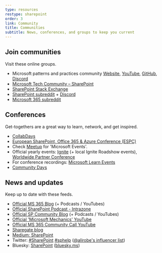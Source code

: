 ```yaml
---
type: resources
restype: sharepoint
order: 3
link: Community
title: Communities
subtitle: News, conferences, and groups to keep you current
---
```


## Join communities

Visit these online groups.

* Microsoft patterns and practices community [Website](https://pnp.github.io/), [YouTube](https://www.youtube.com/@MicrosoftCommunityLearning/playlists), [GitHub](https://github.com/pnp),  [Discord](https://aka.ms/community/discord)
* [Microsoft Tech Community – SharePoint](https://techcommunity.microsoft.com/category/content_management)
* [SharePoint Stack Exchange](https://sharepoint.stackexchange.com/)
* [SharePoint subreddit](https://old.reddit.com/r/sharepoint/) + [Discord](https://discord.gg/7FqFA9rQzR)
* [Microsoft 365 subreddit](https://old.reddit.com/r/Microsoft365/)

## Conferences

Get-togethers are a great way to learn, network, and get inspired.

* [CollabDays](https://www.collabdays.org/)
* [European SharePoint, Office 365 & Azure Conference (ESPC)](https://www.sharepointeurope.com/)
* Check [Meetup](https://www.meetup.com/find/?keywords=microsoft&source=EVENTS) for 'Microsoft Events'.
* Official yearly events: [Ignite](https://ignite.microsoft.com/) (+ local Ignite Roadshow events), [Worldwide Partner Conference](https://partner.microsoft.com/)
* For conference recordings: [Microsoft Learn Events](https://learn.microsoft.com/events/)
* [Community Days](https://www.communitydays.org/)

## News and updates

Keep up to date with these feeds.

* [Official MS 365 Blog](https://www.microsoft.com/en-au/microsoft-365/blog/) (+ Podcasts / YouTubes)
* [Official SharePoint Podcast -  Intrazone](https://intrazone.libsyn.com)
* [Official SP Community Blog](https://techcommunity.microsoft.com/category/content_management/blog/spblog) (+ Podcasts / YouTubes)
* [Official 'Microsoft Mechanics' YouTube](https://www.youtube.com/@MSFTMechanics)
* [Official MS 365 Community Call YouTube](https://www.youtube.com/@MicrosoftCommunityLearning)
* [Sharegate blog](https://sharegate.com/blog/)
* [Medium: SharePoint](https://medium.com/tag/sharepoint)
* Twitter: [#SharePoint](https://x.com/search?q=%23sharepoint) [#sphelp](https://x.com/search?q=%23sphelp) ([@alirobe's influencer list](https://twitter.com/alirobe/lists/sharepoint-influencers/members))
* Bluesky: [SharePoint](https://bsky.app/search?q=%23SharePoint) ([bluesky.ms](https://bluesky.ms/))